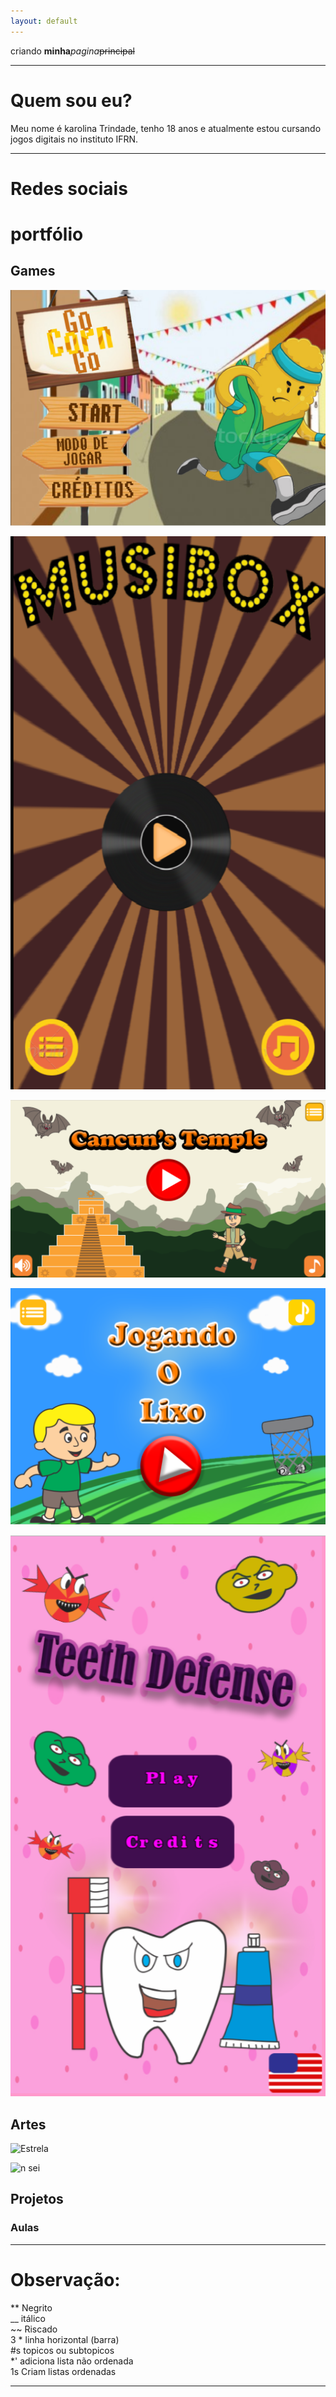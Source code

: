 ```yaml
---
layout: default
---
```


criando **minha**_pagina_~~principal~~

* * *

# Quem sou eu?

 Meu nome é karolina Trindade, tenho 18 anos e atualmente estou cursando jogos digitais no instituto IFRN. 
 
 
 * * *
 
# Redes sociais  

 
# portfólio

## Games  

[![](GoCornGo.png)](https://jadsamiamedeiros.github.io/GoCornGoOriginal/)  

[![](musibox.png)](https://jadsamiamedeiros.github.io/Musibox/)  

[![](CancunTemple.png)](https://alessandrats.github.io/CancunsTemple/)  

[![](JogandoLixo.png)](https://alessandrats.github.io/JogandoOLixo/)  

[![](TeethDefense.png)](https://alessandrats.github.io/TeethDefense/)




## Artes  

![Estrela](https://orig00.deviantart.net/a686/f/2011/295/6/a/gir_pixel_art_grid_by_hama_girl-d4dm8nj.png)  

![n sei](https://i.pinimg.com/originals/23/7e/fa/237efa511f48f6af492399ba74fecf19.jpg)     
  

## Projetos  

### Aulas

* * *

# Observação:

** Negrito  
__ itálico  
~~ Riscado  
3 * linha horizontal (barra)  
#s topicos ou subtopicos   
*' adiciona lista não ordenada   
1s Criam listas ordenadas  

* * *
